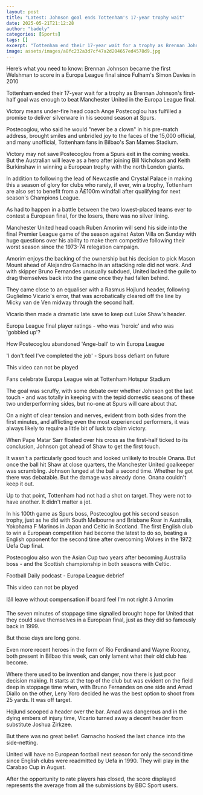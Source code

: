 ```yaml
---
layout: post
title: "Latest: Johnson goal ends Tottenham's 17-year trophy wait"
date: 2025-05-21T21:12:28
author: "badely"
categories: [Sports]
tags: []
excerpt: "Tottenham end their 17-year wait for a trophy as Brennan Johnson's first-half goal proves enough to beat Manchester United in the Europa League final."
image: assets/images/a8fc232a3d7cf47a2d204657ed4578d9.jpg
---
```


Here’s what you need to know: Brennan Johnson became the first Welshman to score in a Europa League final since Fulham's Simon Davies in 2010

Tottenham ended their 17-year wait for a trophy as Brennan Johnson's first-half goal was enough to beat Manchester United in the Europa League final.

Victory means under-fire head coach Ange Postecoglou has fulfilled a promise to deliver silverware in his second season at Spurs.

Postecoglou, who said he would "never be a clown" in his pre-match address, brought smiles and unbridled joy to the faces of the 15,000 official, and many unofficial, Tottenham fans in Bilbao's San Mames Stadium.

Victory may not save Postecoglou from a Spurs exit in the coming weeks. But the Australian will leave as a hero after joining Bill Nicholson and Keith Burkinshaw in winning a European trophy with the north London giants.

In addition to following the lead of Newcastle and Crystal Palace in making this a season of glory for clubs who rarely, if ever, win a trophy, Tottenham are also set to benefit from a Â£100m windfall after qualifying for next season's Champions League.

As had to happen in a battle between the two lowest-placed teams ever to contest a European final, for the losers, there was no silver lining.

Manchester United head coach Ruben Amorim will send his side into the final Premier League game of the season against Aston Villa on Sunday with huge questions over his ability to make them competitive following their worst season since the 1973-74 relegation campaign.

Amorim enjoys the backing of the ownership but his decision to pick Mason Mount ahead of Alejandro Garnacho in an attacking role did not work. And with skipper Bruno Fernandes unusually subdued, United lacked the guile to drag themselves back into the game once they had fallen behind.

They came close to an equaliser with a Rasmus Hojlund header, following Guglielmo Vicario's error, that was acrobatically cleared off the line by Micky van de Ven midway through the second half.

Vicario then made a dramatic late save to keep out Luke Shaw's header.

Europa League final player ratings - who was 'heroic' and who was 'gobbled up'?

How Postecoglou abandoned 'Ange-ball' to win Europa League

'I don't feel I've completed the job' - Spurs boss defiant on future

This video can not be played

Fans celebrate Europa League win at Tottenham Hotspur Stadium

The goal was scruffy, with some debate over whether Johnson got the last touch - and was totally in keeping with the tepid domestic seasons of these two underperforming sides, but no-one at Spurs will care about that.

On a night of clear tension and nerves, evident from both sides from the first minutes, and afflicting even the most experienced performers, it was always likely to require a little bit of luck to claim victory.

When Pape Matar Sarr floated over his cross as the first-half ticked to its conclusion, Johnson got ahead of Shaw to get the first touch.

It wasn't a particularly good touch and looked unlikely to trouble Onana. But once the ball hit Shaw at close quarters, the Manchester United goalkeeper was scrambling. Johnson lunged at the ball a second time. Whether he got there was debatable. But the damage was already done. Onana couldn't keep it out.

Up to that point, Tottenham had not had a shot on target. They were not to have another. It didn't matter a jot.

In his 100th game as Spurs boss, Postecoglou got his second season trophy, just as he did with South Melbourne and Brisbane Roar in Australia, Yokohama F Marinos in Japan and Celtic in Scotland. The first English club to win a European competition had become the latest to do so, beating a English opponent for the second time after overcoming Wolves in the 1972 Uefa Cup final.

Postecoglou also won the Asian Cup two years after becoming Australia boss - and the Scottish championship in both seasons with Celtic.

Football Daily podcast - Europa League debrief

This video can not be played

Iâll leave without compensation if board feel I'm not right â Amorim

The seven minutes of stoppage time signalled brought hope for United that they could save themselves in a European final, just as they did so famously back in 1999.

But those days are long gone.

Even more recent heroes in the form of Rio Ferdinand and Wayne Rooney, both present in Bilbao this week, can only lament what their old club has become.

Where there used to be invention and danger, now there is just poor decision making. It starts at the top of the club but was evident on the field deep in stoppage time when, with Bruno Fernandes on one side and Amad Diallo on the other, Leny Yoro decided he was the best option to shoot from 25 yards. It was off target.

Hojlund scooped a header over the bar. Amad was dangerous and in the dying embers of injury time, Vicario turned away a decent header from substitute Joshua Zirkzee.

But there was no great belief. Garnacho hooked the last chance into the side-netting.

United will have no European football next season for only the second time since English clubs were readmitted by Uefa in 1990. They will play in the Carabao Cup in August.

After the opportunity to rate players has closed, the score displayed represents the average from all the submissions by BBC Sport users.

